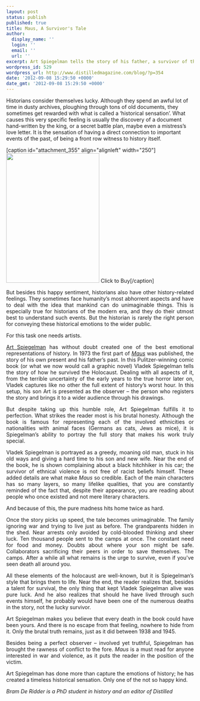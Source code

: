 ```yaml
---
layout: post
status: publish
published: true
title: Maus, A Survivor's Tale
author:
  display_name: ''
  login: ''
  email: ''
  url: ''
excerpt: Art Spiegelman tells the story of his father, a survivor of the Holocaust.
wordpress_id: 529
wordpress_url: http://www.distilledmagazine.com/blog/?p=354
date: '2012-09-08 15:29:50 +0000'
date_gmt: '2012-09-08 15:29:50 +0000'
---
```

<p>Historians consider themselves lucky. Although they spend an awful lot of time in dusty archives, ploughing through tons of old documents, they sometimes get rewarded with what is called a ‘historical sensation’. What causes this very specific feeling is usually the discovery of a document hand-written by the king, or a secret battle plan, maybe even a mistress’s love letter. It is the sensation of having a direct connection to important events of the past, of being a front row witness to history itself.</p>
<p>[caption id="attachment_355" align="alignleft" width="250"]<a href="http://distilledmagazine.com/wp-content/uploads/2012/09/ref=sr_1_2?ie=UTF8&amp;qid=1347117001&amp;sr=8-2&amp;keywords=maus"><img class="size-full wp-image-355  " title="250px-Maus" alt="" src="http://distilledmagazine.com/wp-content/uploads/2012/09/250px-Maus.jpeg" width="250" height="348" /></a> Click to Buy[/caption]</p>
<p style="text-align: justify;">But besides this happy sentiment, historians also have other history-related feelings. They sometimes face humanity’s most abhorrent aspects and have to deal with the idea that mankind can do unimaginable things. This is especially true for historians of the modern era, and they do their utmost best to understand such events. But the historian is rarely the right person for conveying these historical emotions to the wider public.</p>
<p style="text-align: justify;">For this task one needs artists.</p>
<p style="text-align: justify;"><a href="http://distilledmagazine.com/wp-content/uploads/2012/09/Art_Spiegelman">Art Spiegelman</a> has without doubt created one of the best emotional representations of history. In 1973 the first part of <a href="http://distilledmagazine.com/wp-content/uploads/2012/09/ref=sr_1_2?ie=UTF8&amp;qid=1347117001&amp;sr=8-2&amp;keywords=maus"><em>Maus</em></a> was published, the story of his own present and his father’s past. In this Pulitzer-winning comic book (or what we now would call a graphic novel) Vladek Spiegelman tells the story of how he survived the Holocaust. Dealing with all aspects of it, from the terrible uncertainty of the early years to the true horror later on, Vladek captures like no other the full extent of history’s worst hour. In this setup, his son Art is presented as the observer – the person who registers the story and brings it to a wider audience through his drawings.</p>
<p style="text-align: justify;">But despite taking up this humble role, Art Spiegelman fulfills it to perfection. What strikes the reader most is his brutal honesty. Although the book is famous for representing each of the involved ethnicities or nationalities with animal faces (Germans as cats, Jews as mice), it is Spiegelman’s ability to portray the full story that makes his work truly special.</p>
<p style="text-align: justify;">Vladek Spiegelman is portrayed as a greedy, moaning old man, stuck in his old ways and giving a hard time to his son and new wife. Near the end of the book, he is shown complaining about a black hitchhiker in his car; the survivor of ethnical violence is not free of racist beliefs himself. These added details are what make <em>Maus</em> so credible. Each of the main characters has so many layers, so many lifelike qualities, that you are constantly reminded of the fact that, despite their appearance, you are reading about people who once existed and not mere literary characters.</p>
<p style="text-align: justify;">And because of this, the pure madness hits home twice as hard.</p>
<p style="text-align: justify;">Once the story picks up speed, the tale becomes unimaginable. The family ignoring war and trying to live just as before. The grandparents hidden in the shed. Near arrests only avoided by cold-blooded thinking and sheer luck. Ten thousand people sent to the camps at once. The constant need for food and money. Doubts about where your son might be safe. Collaborators sacrificing their peers in order to save themselves. The camps. After a while all what remains is the urge to survive, even if you've seen death all around you.</p>
<p style="text-align: justify;">All these elements of the holocaust are well-known, but it is Spiegelman’s style that brings them to life. Near the end, the reader realizes that, besides a talent for survival, the only thing that kept Vladek Spiegelman alive was pure luck. And he also realizes that should he have lived through such events himself, he probably would have been one of the numerous deaths in the story, not the lucky survivor.</p>
<p style="text-align: justify;">Art Spiegelman makes you believe that every death in the book could have been yours. And there is no escape from that feeling, nowhere to hide from it. Only the brutal truth remains, just as it did between 1938 and 1945.</p>
<p style="text-align: justify;">Besides being a perfect observer – involved yet truthful, Spiegelman has brought the rawness of conflict to the fore. <em>Maus</em> is a must read for anyone interested in war and violence, as it puts the reader in the position of the victim.</p>
<p style="text-align: justify;">Art Spiegelman has done more than capture the emotions of history; he has created a timeless historical sensation. Only one of the not so happy kind.</p>
<p style="text-align: justify;"><em>Bram De Ridder is a PhD student in history and an editor of Distilled</em></p>
<p>&nbsp;</p>
